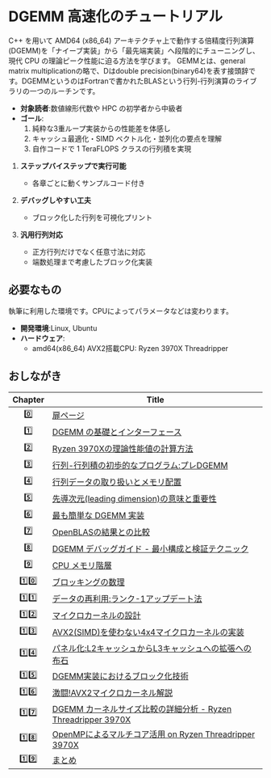 # DGEMM 高速化のチュートリアル

C++ を用いて AMD64 (x86_64) アーキテクチャ上で動作する倍精度行列演算(DGEMM)を「ナイーブ実装」から「最先端実装」へ段階的にチューニングし、現代 CPU の理論ピーク性能に迫る方法を学びます。
GEMMとは、general matrix multiplicationの略で、Dはdouble precision(binary64)を表す接頭辞です。DGEMMというのはFortranで書かれたBLASという行列-行列演算のライブラリの一つのルーチンです。
 
- **対象読者**:数値線形代数や HPC の初学者から中級者  
- **ゴール**:  
  1. 純粋な3重ループ実装からの性能差を体感し  
  2. キャッシュ最適化・SIMD ベクトル化・並列化の要点を理解  
  3. 自作コードで 1 TeraFLOPS クラスの行列積を実現  

1. **ステップバイステップで実行可能**  
   - 各章ごとに動くサンプルコード付き

2. **デバッグしやすい工夫**  
   - ブロック化した行列を可視化プリント
     
3. **汎用行列対応**  
   - 正方行列だけでなく任意寸法に対応  
   - 端数処理まで考慮したブロック化実装  

## 必要なもの
執筆に利用した環境です。CPUによってパラメータなどは変わります。

- **開発環境**:Linux, Ubuntu 
- **ハードウェア**:  
  - amd64(x86_64) AVX2搭載CPU: Ryzen 3970X Threadripper

## おしながき

| Chapter | Title                                          |
|:-------:|------------------------------------------------|
| 0️⃣     | [扉ページ](README.md)                           |
| 1️⃣     | [DGEMM の基礎とインターフェース](01_introduction.md)  |
| 2️⃣     | [Ryzen 3970Xの理論性能値の計算方法](02_flops.md)     |
| 3️⃣     | [行列-行列積の初歩的なプログラム:プレDGEMM](03_pre_dgemm.md)     |    
| 4️⃣     | [行列データの取り扱いとメモリ配置](04_Matrix_Memory_Layout.md)     |
| 5️⃣     | [先導次元(leading dimension)の意味と重要性](05_Leading_Dimension.md)| 
| 6️⃣     | [最も簡単な DGEMM 実装](06_dgemm_naive.md)  |
| 7️⃣     | [OpenBLASの結果との比較](07_openblas.md)|
| 8️⃣     | [DGEMM デバッグガイド - 最小構成と検証テクニック](08_dgemm_debugging_knowhow.md)  |
| 9️⃣    | [CPU メモリ階層](09_memory_hierarchy.md) |
| 1️⃣0️⃣    | [ブロッキングの数理](10_blocking.md) |
| 1️⃣1️⃣   | [データの再利用:ランク-1アップデート法](11_rank_one_update.md) |
| 1️⃣2️⃣   | [マイクロカーネルの設計](12_microkernel.md) |
| 1️⃣3️⃣ | [AVX2(SIMD)を使わない4x4マイクロカーネルの実装](13_microkernel_4x4_noAVX.md) |
| 1️⃣4️⃣  | [パネル化:L2キャッシュからL3キャッシュへの拡張への布石](14_panelization.md) |
| 1️⃣5️⃣  | [DGEMM実装におけるブロック化技術](15_blocked.md) | 
| 1️⃣6️⃣  | [激闘!AVX2マイクロカーネル解説](16_4x4_kernel_avx2.md)|
| 1️⃣7️⃣    |[DGEMM カーネルサイズ比較の詳細分析 - Ryzen Threadripper 3970X](17_avx2_kernels.md)|
| 1️⃣8️⃣    |[OpenMPによるマルチコア活用 on Ryzen Threadripper 3970X](18_openmp.md)|
| 1️⃣9️⃣   |[まとめ](19_summary.md)|
